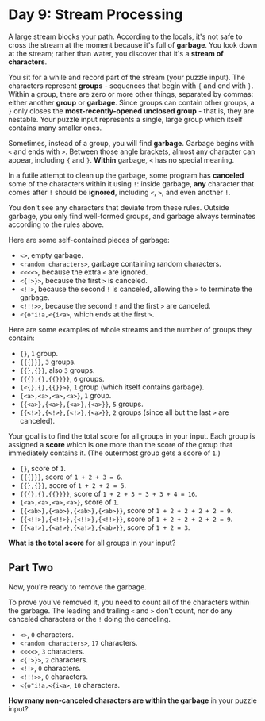 # Day 9: Stream Processing

A large stream blocks your path. According to the locals, it's not safe to cross the stream at the moment because it's full of **garbage**. You look down at the stream; rather than water, you discover that it's a **stream of characters**.

You sit for a while and record part of the stream (your puzzle input). The characters represent **groups** - sequences that begin with `{` and end with `}`. Within a group, there are zero or more other things, separated by commas: either another **group** or **garbage**. Since groups can contain other groups, a `}` only closes the **most-recently-opened unclosed group** - that is, they are nestable. Your puzzle input represents a single, large group which itself contains many smaller ones.

Sometimes, instead of a group, you will find **garbage**. Garbage begins with `<` and ends with `>`. Between those angle brackets, almost any character can appear, including `{` and `}`. **Within** garbage, `<` has no special meaning.

In a futile attempt to clean up the garbage, some program has **canceled** some of the characters within it using `!`: inside garbage, **any** character that comes after `!` should be **ignored**, including `<`, `>`, and even another `!`.

You don't see any characters that deviate from these rules. Outside garbage, you only find well-formed groups, and garbage always terminates according to the rules above.

Here are some self-contained pieces of garbage:

- `<>`, empty garbage.
- `<random characters>`, garbage containing random characters.
- `<<<<>`, because the extra `<` are ignored.
- `<{!>}>`, because the first `>` is canceled.
- `<!!>`, because the second `!` is canceled, allowing the `>` to terminate the garbage.
- `<!!!>>`, because the second `!` and the first `>` are canceled.
- `<{o"i!a,<{i<a>`, which ends at the first `>`.

Here are some examples of whole streams and the number of groups they contain:

- `{}`, `1` group.
- `{{{}}}`, `3` groups.
- `{{},{}}`, also `3` groups.
- `{{{},{},{{}}}}`, `6` groups.
- `{<{},{},{{}}>}`, `1` group (which itself contains garbage).
- `{<a>,<a>,<a>,<a>}`, `1` group.
- `{{<a>},{<a>},{<a>},{<a>}}`, `5` groups.
- `{{<!>},{<!>},{<!>},{<a>}}`, `2` groups (since all but the last `>` are canceled).

Your goal is to find the total score for all groups in your input. Each group is assigned a **score** which is one more than the score of the group that immediately contains it. (The outermost group gets a score of `1`.)

- `{}`, score of `1`.
- `{{{}}}`, score of `1 + 2 + 3 = 6`.
- `{{},{}}`, score of `1 + 2 + 2 = 5`.
- `{{{},{},{{}}}}`, score of `1 + 2 + 3 + 3 + 3 + 4 = 16`.
- `{<a>,<a>,<a>,<a>}`, score of `1`.
- `{{<ab>},{<ab>},{<ab>},{<ab>}}`, score of `1 + 2 + 2 + 2 + 2 = 9`.
- `{{<!!>},{<!!>},{<!!>},{<!!>}}`, score of `1 + 2 + 2 + 2 + 2 = 9`.
- `{{<a!>},{<a!>},{<a!>},{<ab>}}`, score of `1 + 2 = 3`.

**What is the total score** for all groups in your input?

## Part Two

Now, you're ready to remove the garbage.

To prove you've removed it, you need to count all of the characters within the garbage. The leading and trailing `<` and `>` don't count, nor do any canceled characters or the `!` doing the canceling.

- `<>`, `0` characters.
- `<random characters>`, `17` characters.
- `<<<<>`, `3` characters.
- `<{!>}>`, `2` characters.
- `<!!>`, `0` characters.
- `<!!!>>`, `0` characters.
- `<{o"i!a,<{i<a>`, `10` characters.

**How many non-canceled characters are within the garbage** in your puzzle input?
